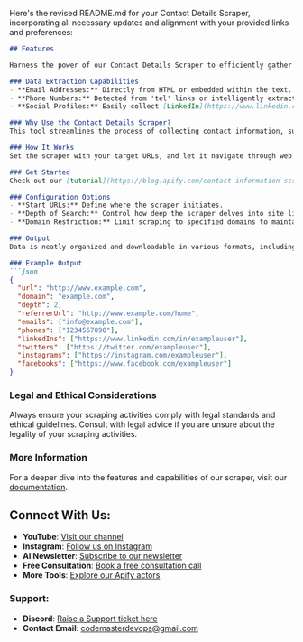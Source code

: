 Here's the revised README.md for your Contact Details Scraper, incorporating all necessary updates and alignment with your provided links and preferences:

```markdown
## Features

Harness the power of our Contact Details Scraper to efficiently gather comprehensive contact details from any website, accelerating your lead generation efforts.

### Data Extraction Capabilities
- **Email Addresses:** Directly from HTML or embedded within the text.
- **Phone Numbers:** Detected from 'tel' links or intelligently extracted from plain text.
- **Social Profiles:** Easily collect [LinkedIn](https://www.linkedin.com/), [Twitter](https://twitter.com/), [Instagram](https://www.instagram.com/), and [Facebook](https://www.facebook.com/) profiles.

### Why Use the Contact Details Scraper?
This tool streamlines the process of collecting contact information, supporting your sales and marketing teams with ready-to-use lead data. Automate the tedious task of manual data entry and enrich your CRM system effortlessly.

### How It Works
Set the scraper with your target URLs, and let it navigate through web pages to fetch emails, phone numbers, and social media profiles. Whether you're targeting a single website or multiple domains, our scraper is configurable to meet your specific needs.

### Get Started
Check out our [tutorial](https://blog.apify.com/contact-information-scraper-7104cb0df25e/) to learn how to set up and run the Contact Details Scraper.

### Configuration Options
- **Start URLs:** Define where the scraper initiates.
- **Depth of Search:** Control how deep the scraper delves into site links.
- **Domain Restriction:** Limit scraping to specified domains to maintain focus and relevance.

### Output
Data is neatly organized and downloadable in various formats, including JSON, HTML, CSV, and more, suitable for direct integration into your business workflows.

### Example Output
```json
{
  "url": "http://www.example.com",
  "domain": "example.com",
  "depth": 2,
  "referrerUrl": "http://www.example.com/home",
  "emails": ["info@example.com"],
  "phones": ["1234567890"],
  "linkedIns": ["https://www.linkedin.com/in/exampleuser"],
  "twitters": ["https://twitter.com/exampleuser"],
  "instagrams": ["https://instagram.com/exampleuser"],
  "facebooks": ["https://www.facebook.com/exampleuser"]
}
```

### Legal and Ethical Considerations
Always ensure your scraping activities comply with legal standards and ethical guidelines. Consult with legal advice if you are unsure about the legality of your scraping activities.

### More Information
For a deeper dive into the features and capabilities of our scraper, visit our [documentation](https://docs.apify.com/actors).

## Connect With Us:

- **YouTube**: [Visit our channel](https://www.youtube.com/channel/UCSglWXooehH8Cy7LYHhXtqA)
- **Instagram**: [Follow us on Instagram](https://www.instagram.com/quicklifesolutionsofficial/)
- **AI Newsletter**: [Subscribe to our newsletter](https://sendfox.com/quicklifesolutions)
- **Free Consultation**: [Book a free consultation call](https://tidycal.com/quicklifesolutions/free-consultation)
- **More Tools**: [Explore our Apify actors](https://apify.com/dainty_screw)

### Support:

- **Discord**: [Raise a Support ticket here](https://discord.gg/2WGj2PDmHb)
- **Contact Email**: [codemasterdevops@gmail.com](mailto:codemasterdevops@gmail.com)
```

